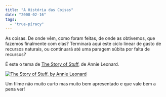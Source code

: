 ```yaml
---
title: "A História das Coisas"
date: "2008-02-16"
tags: 
  - "true-piracy"
---
```


As coisas. De onde vêm, como foram feitas, de onde as obtivemos, que fazemos finalmente com elas? Terminará aqui este ciclo linear de gasto de recursos naturais, ou continuará até uma paragem súbita por falta de recursos?

É este o tema de [The Story of Stuff](http://www.storyofstuff.com/), de Annie Leonard.

[![The Story of Stuff, by Annie Leonard](http://blog.1407.org/wp-content/uploads/2008/02/int-header1.gif)](http://www.thestoryofstuff.com/ "The Story of Stuff, by Annie Leonard")

Um filme não muito curto mas muito bem apresentado e que vale bem a pena ver!

